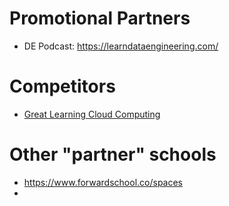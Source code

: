

# Promotional Partners

- DE Podcast: https://learndataengineering.com/


# Competitors

- [Great Learning Cloud Computing](https://www.mygreatlearning.com/cloud-computing/courses/pg-program-online-cloud-computing-course?arz=1)

# Other "partner" schools

- https://www.forwardschool.co/spaces
- 